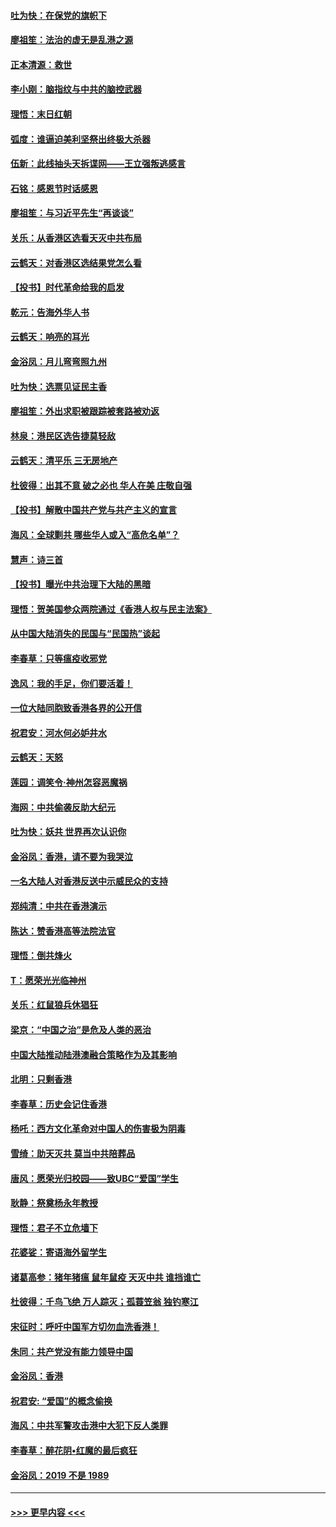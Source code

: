 #### [吐为快：在保党的旗帜下](../pages/nsc993/n11691188.md?t=11302011) 
#### [廖祖笙：法治的虚无是乱港之源](../pages/nsc993/n11690605.md?t=11302011) 
#### [正本清源：救世](../pages/nsc993/n11689134.md?t=11302011) 
#### [李小刚：脑指纹与中共的脑控武器](../pages/nsc993/n11688900.md?t=11302011) 
#### [理悟：末日红朝](../pages/nsc993/n11688829.md?t=11302011) 
#### [弧度：谁逼迫美利坚祭出终极大杀器](../pages/nsc993/n11688735.md?t=11302011) 
#### [伍新：此线抽头天拆谍网——王立强叛逃感言](../pages/nsc993/n11687981.md?t=11302011) 
#### [石铭：感恩节时话感恩](../pages/nsc993/n11687568.md?t=11302011) 
#### [廖祖笙：与习近平先生“再谈谈”](../pages/nsc993/n11687005.md?t=11302011) 
#### [关乐：从香港区选看天灭中共布局](../pages/nsc993/n11686647.md?t=11302011) 
#### [云鹤天：对香港区选结果党怎么看](../pages/nsc993/n11686216.md?t=11302011) 
#### [【投书】时代革命给我的启发](../pages/nsc993/n11684287.md?t=11302011) 
#### [乾元：告海外华人书](../pages/nsc993/n11684044.md?t=11302011) 
#### [云鹤天：响亮的耳光](../pages/nsc993/n11684254.md?t=11302011) 
#### [金浴凤：月儿弯弯照九州](../pages/nsc993/n11684231.md?t=11302011) 
#### [吐为快：选票见证民主香](../pages/nsc993/n11684206.md?t=11302011) 
#### [廖祖笙：外出求职被跟踪被套路被劝返](../pages/nsc993/n11683874.md?t=11302011) 
#### [林泉：港民区选告捷莫轻敌](../pages/nsc993/n11683930.md?t=11302011) 
#### [云鹤天：清平乐 三无房地产](../pages/nsc993/n11681521.md?t=11302011) 
#### [杜彼得：出其不意 破之必也 华人在美 庄敬自强](../pages/nsc993/n11679554.md?t=11302011) 
#### [【投书】解散中国共产党与共产主义的宣言](../pages/nsc993/n11679177.md?t=11302011) 
#### [海风：全球剿共 哪些华人或入“高危名单”？](../pages/nsc993/n11678617.md?t=11302011) 
#### [慧声：诗三首](../pages/nsc993/n11678848.md?t=11302011) 
#### [【投书】曝光中共治理下大陆的黑暗](../pages/nsc993/n11678674.md?t=11302011) 
#### [理悟：贺美国参众两院通过《香港人权与民主法案》](../pages/nsc993/n11678104.md?t=11302011) 
#### [从中国大陆消失的民国与“民国热”谈起](../pages/nsc993/n11678075.md?t=11302011) 
#### [李春草：只等瘟疫收邪党](../pages/nsc993/n11677308.md?t=11302011) 
#### [逸风：我的手足，你们要活着！](../pages/nsc993/n11676352.md?t=11302011) 
#### [一位大陆同胞致香港各界的公开信](../pages/nsc993/n11675761.md?t=11302011) 
#### [祝君安：河水何必妒井水](../pages/nsc993/n11675746.md?t=11302011) 
#### [云鹤天：天怒](../pages/nsc993/n11675718.md?t=11302011) 
#### [莲园：调笑令‧神州怎容恶魔祸](../pages/nsc993/n11675648.md?t=11302011) 
#### [海网：中共偷袭反助大纪元](../pages/nsc993/n11673515.md?t=11302011) 
#### [吐为快：妖共 世界再次认识你](../pages/nsc993/n11673506.md?t=11302011) 
#### [金浴凤：香港，请不要为我哭泣](../pages/nsc993/n11673248.md?t=11302011) 
#### [一名大陆人对香港反送中示威民众的支持](../pages/nsc993/n11672615.md?t=11302011) 
#### [郑纯清：中共在香港演示](../pages/nsc993/n11670539.md?t=11302011) 
#### [陈达：赞香港高等法院法官](../pages/nsc993/n11669542.md?t=11302011) 
#### [理悟：倒共烽火](../pages/nsc993/n11668844.md?t=11302011) 
#### [T：愿荣光光临神州](../pages/nsc993/n11668421.md?t=11302011) 
#### [关乐：红鼠狼兵休猖狂](../pages/nsc993/n11668378.md?t=11302011) 
#### [梁京：“中国之治”是危及人类的恶治](../pages/nsc993/n11668328.md?t=11302011) 
#### [中国大陆推动陆港澳融合策略作为及其影响](../pages/nsc993/n11668157.md?t=11302011) 
#### [北明：只剩香港](../pages/nsc993/n11668002.md?t=11302011) 
#### [李春草：历史会记住香港](../pages/nsc993/n11667927.md?t=11302011) 
#### [杨吒：西方文化革命对中国人的伤害极为阴毒](../pages/nsc993/n11664521.md?t=11302011) 
#### [雪绮：助天灭共 莫当中共陪葬品](../pages/nsc993/n11662650.md?t=11302011) 
#### [唐风：愿荣光归校园——致UBC“爱国”学生](../pages/nsc993/n11662194.md?t=11302011) 
#### [耿静：祭奠杨永年教授](../pages/nsc993/n11662514.md?t=11302011) 
#### [理悟：君子不立危墙下](../pages/nsc993/n11662172.md?t=11302011) 
#### [花婆娑：寄语海外留学生](../pages/nsc993/n11662121.md?t=11302011) 
#### [诸葛高参：猪年猪瘟 鼠年鼠疫 天灭中共 谁挡谁亡](../pages/nsc993/n11661980.md?t=11302011) 
#### [杜彼得：千鸟飞绝 万人踪灭；孤蓑笠翁 独钓寒江](../pages/nsc993/n11661170.md?t=11302011) 
#### [宋征时：呼吁中国军方切勿血洗香港！](../pages/nsc993/n11415318.md?t=11302011) 
#### [朱同：共产党没有能力领导中国](../pages/nsc993/n11660421.md?t=11302011) 
#### [金浴凤：香港](../pages/nsc993/n11660419.md?t=11302011) 
#### [祝君安: “爱国”的概念偷换](../pages/nsc993/n11659706.md?t=11302011) 
#### [海风：中共军警攻击港中大犯下反人类罪](../pages/nsc993/n11659632.md?t=11302011) 
#### [李春草：醉花阴•红魔的最后疯狂](../pages/nsc993/n11659287.md?t=11302011) 
#### [金浴凤：2019 不是 1989](../pages/nsc993/n11657663.md?t=11302011) 

----
#### [ >>> 更早内容 <<< ](../indexes/nsc993-earlier.md)
